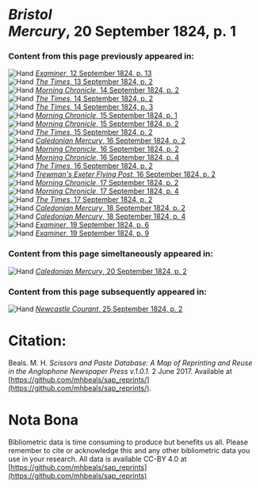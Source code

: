 # *Bristol Mercury*, 20 September 1824, p. 1  
  
### Content from this page previously appeared in:  
![Hand](http://scissorsandpaste.net/wp-content/uploads/2017/06/smallhandpointer.png) [*Examiner*, 12 September 1824, p. 13](https://mhbeals.github.io/sap_html/Examiner/Examiner-12-September-1824-p-13)  
![Hand](http://scissorsandpaste.net/wp-content/uploads/2017/06/smallhandpointer.png) [*The Times*, 13 September 1824, p. 2](https://mhbeals.github.io/sap_html/The-Times/The-Times-13-September-1824-p-2)  
![Hand](http://scissorsandpaste.net/wp-content/uploads/2017/06/smallhandpointer.png) [*Morning Chronicle*, 14 September 1824, p. 2](https://mhbeals.github.io/sap_html/Morning-Chronicle/Morning-Chronicle-14-September-1824-p-2)  
![Hand](http://scissorsandpaste.net/wp-content/uploads/2017/06/smallhandpointer.png) [*The Times*, 14 September 1824, p. 2](https://mhbeals.github.io/sap_html/The-Times/The-Times-14-September-1824-p-2)  
![Hand](http://scissorsandpaste.net/wp-content/uploads/2017/06/smallhandpointer.png) [*The Times*, 14 September 1824, p. 3](https://mhbeals.github.io/sap_html/The-Times/The-Times-14-September-1824-p-3)  
![Hand](http://scissorsandpaste.net/wp-content/uploads/2017/06/smallhandpointer.png) [*Morning Chronicle*, 15 September 1824, p. 1](https://mhbeals.github.io/sap_html/Morning-Chronicle/Morning-Chronicle-15-September-1824-p-1)  
![Hand](http://scissorsandpaste.net/wp-content/uploads/2017/06/smallhandpointer.png) [*Morning Chronicle*, 15 September 1824, p. 2](https://mhbeals.github.io/sap_html/Morning-Chronicle/Morning-Chronicle-15-September-1824-p-2)  
![Hand](http://scissorsandpaste.net/wp-content/uploads/2017/06/smallhandpointer.png) [*The Times*, 15 September 1824, p. 2](https://mhbeals.github.io/sap_html/The-Times/The-Times-15-September-1824-p-2)  
![Hand](http://scissorsandpaste.net/wp-content/uploads/2017/06/smallhandpointer.png) [*Caledonian Mercury*, 16 September 1824, p. 2](https://mhbeals.github.io/sap_html/Caledonian-Mercury/Caledonian-Mercury-16-September-1824-p-2)  
![Hand](http://scissorsandpaste.net/wp-content/uploads/2017/06/smallhandpointer.png) [*Morning Chronicle*, 16 September 1824, p. 2](https://mhbeals.github.io/sap_html/Morning-Chronicle/Morning-Chronicle-16-September-1824-p-2)  
![Hand](http://scissorsandpaste.net/wp-content/uploads/2017/06/smallhandpointer.png) [*Morning Chronicle*, 16 September 1824, p. 4](https://mhbeals.github.io/sap_html/Morning-Chronicle/Morning-Chronicle-16-September-1824-p-4)  
![Hand](http://scissorsandpaste.net/wp-content/uploads/2017/06/smallhandpointer.png) [*The Times*, 16 September 1824, p. 2](https://mhbeals.github.io/sap_html/The-Times/The-Times-16-September-1824-p-2)  
![Hand](http://scissorsandpaste.net/wp-content/uploads/2017/06/smallhandpointer.png) [*Trewman's Exeter Flying Post*, 16 September 1824, p. 2](https://mhbeals.github.io/sap_html/Trewman's-Exeter-Flying-Post/Trewman's-Exeter-Flying-Post-16-September-1824-p-2)  
![Hand](http://scissorsandpaste.net/wp-content/uploads/2017/06/smallhandpointer.png) [*Morning Chronicle*, 17 September 1824, p. 2](https://mhbeals.github.io/sap_html/Morning-Chronicle/Morning-Chronicle-17-September-1824-p-2)  
![Hand](http://scissorsandpaste.net/wp-content/uploads/2017/06/smallhandpointer.png) [*Morning Chronicle*, 17 September 1824, p. 4](https://mhbeals.github.io/sap_html/Morning-Chronicle/Morning-Chronicle-17-September-1824-p-4)  
![Hand](http://scissorsandpaste.net/wp-content/uploads/2017/06/smallhandpointer.png) [*The Times*, 17 September 1824, p. 2](https://mhbeals.github.io/sap_html/The-Times/The-Times-17-September-1824-p-2)  
![Hand](http://scissorsandpaste.net/wp-content/uploads/2017/06/smallhandpointer.png) [*Caledonian Mercury*, 18 September 1824, p. 2](https://mhbeals.github.io/sap_html/Caledonian-Mercury/Caledonian-Mercury-18-September-1824-p-2)  
![Hand](http://scissorsandpaste.net/wp-content/uploads/2017/06/smallhandpointer.png) [*Caledonian Mercury*, 18 September 1824, p. 4](https://mhbeals.github.io/sap_html/Caledonian-Mercury/Caledonian-Mercury-18-September-1824-p-4)  
![Hand](http://scissorsandpaste.net/wp-content/uploads/2017/06/smallhandpointer.png) [*Examiner*, 19 September 1824, p. 6](https://mhbeals.github.io/sap_html/Examiner/Examiner-19-September-1824-p-6)  
![Hand](http://scissorsandpaste.net/wp-content/uploads/2017/06/smallhandpointer.png) [*Examiner*, 19 September 1824, p. 9](https://mhbeals.github.io/sap_html/Examiner/Examiner-19-September-1824-p-9)  
  
### Content from this page simeltaneously appeared in:  
![Hand](http://scissorsandpaste.net/wp-content/uploads/2017/06/smallhandpointer.png) [*Caledonian Mercury*, 20 September 1824, p. 2](https://mhbeals.github.io/sap_html/Caledonian-Mercury/Caledonian-Mercury-20-September-1824-p-2)  
  
### Content from this page subsequently appeared in:  
![Hand](http://scissorsandpaste.net/wp-content/uploads/2017/06/smallhandpointer.png) [*Newcastle Courant*, 25 September 1824, p. 2](https://mhbeals.github.io/sap_html/Newcastle-Courant/Newcastle-Courant-25-September-1824-p-2)  


# Citation: 

Beals. M. H. *Scissors and Paste Database: A Map of Reprinting and Reuse in the Anglophone Newspaper Press v.1.0.1.* 2 June 2017. Available at [https://github.com/mhbeals/sap_reprints/](https://github.com/mhbeals/sap_reprints/). 

# Nota Bona

Bibliometric data is time consuming to produce but benefits us all. Please remember to cite or acknowledge this and any other bibliometric data you use in your research. All data is available CC-BY 4.0 at [https://github.com/mhbeals/sap_reprints](https://github.com/mhbeals/sap_reprints)